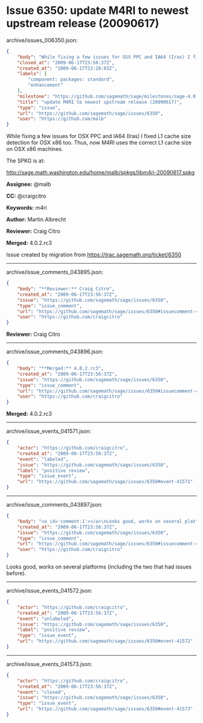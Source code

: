 # Issue 6350: update M4RI to newest upstream release (20090617)

archive/issues_006350.json:
```json
{
    "body": "While fixing a few issues for OSX PPC and IA64 (Iras) I fixed L1 cache size detection for OSX x86 too. Thus, now M4RI uses the correct L1 cache size on OSX x86 machines.\n\nThe SPKG is at:\n\n  http://sage.math.washington.edu/home/malb/spkgs/libm4ri-20090617.spkg\n\n**Assignee:** @malb\n\n**CC:**  @craigcitro\n\n**Keywords:** m4ri\n\n**Author:** Martin Albrecht\n\n**Reviewer:** Craig Citro\n\n**Merged:** 4.0.2.rc3\n\nIssue created by migration from https://trac.sagemath.org/ticket/6350\n\n",
    "closed_at": "2009-06-17T23:56:37Z",
    "created_at": "2009-06-17T22:28:03Z",
    "labels": [
        "component: packages: standard",
        "enhancement"
    ],
    "milestone": "https://github.com/sagemath/sage/milestones/sage-4.0.2",
    "title": "update M4RI to newest upstream release (20090617)",
    "type": "issue",
    "url": "https://github.com/sagemath/sage/issues/6350",
    "user": "https://github.com/malb"
}
```
While fixing a few issues for OSX PPC and IA64 (Iras) I fixed L1 cache size detection for OSX x86 too. Thus, now M4RI uses the correct L1 cache size on OSX x86 machines.

The SPKG is at:

  http://sage.math.washington.edu/home/malb/spkgs/libm4ri-20090617.spkg

**Assignee:** @malb

**CC:**  @craigcitro

**Keywords:** m4ri

**Author:** Martin Albrecht

**Reviewer:** Craig Citro

**Merged:** 4.0.2.rc3

Issue created by migration from https://trac.sagemath.org/ticket/6350





---

archive/issue_comments_043895.json:
```json
{
    "body": "**Reviewer:** Craig Citro",
    "created_at": "2009-06-17T23:56:37Z",
    "issue": "https://github.com/sagemath/sage/issues/6350",
    "type": "issue_comment",
    "url": "https://github.com/sagemath/sage/issues/6350#issuecomment-43895",
    "user": "https://github.com/craigcitro"
}
```

**Reviewer:** Craig Citro



---

archive/issue_comments_043896.json:
```json
{
    "body": "**Merged:** 4.0.2.rc3",
    "created_at": "2009-06-17T23:56:37Z",
    "issue": "https://github.com/sagemath/sage/issues/6350",
    "type": "issue_comment",
    "url": "https://github.com/sagemath/sage/issues/6350#issuecomment-43896",
    "user": "https://github.com/craigcitro"
}
```

**Merged:** 4.0.2.rc3



---

archive/issue_events_041571.json:
```json
{
    "actor": "https://github.com/craigcitro",
    "created_at": "2009-06-17T23:56:37Z",
    "event": "labeled",
    "issue": "https://github.com/sagemath/sage/issues/6350",
    "label": "positive review",
    "type": "issue_event",
    "url": "https://github.com/sagemath/sage/issues/6350#event-41571"
}
```



---

archive/issue_comments_043897.json:
```json
{
    "body": "<a id='comment:1'></a>\nLooks good, works on several platforms (including the two that had issues before).",
    "created_at": "2009-06-17T23:56:37Z",
    "issue": "https://github.com/sagemath/sage/issues/6350",
    "type": "issue_comment",
    "url": "https://github.com/sagemath/sage/issues/6350#issuecomment-43897",
    "user": "https://github.com/craigcitro"
}
```

<a id='comment:1'></a>
Looks good, works on several platforms (including the two that had issues before).



---

archive/issue_events_041572.json:
```json
{
    "actor": "https://github.com/craigcitro",
    "created_at": "2009-06-17T23:56:37Z",
    "event": "unlabeled",
    "issue": "https://github.com/sagemath/sage/issues/6350",
    "label": "positive review",
    "type": "issue_event",
    "url": "https://github.com/sagemath/sage/issues/6350#event-41572"
}
```



---

archive/issue_events_041573.json:
```json
{
    "actor": "https://github.com/craigcitro",
    "created_at": "2009-06-17T23:56:37Z",
    "event": "closed",
    "issue": "https://github.com/sagemath/sage/issues/6350",
    "type": "issue_event",
    "url": "https://github.com/sagemath/sage/issues/6350#event-41573"
}
```
